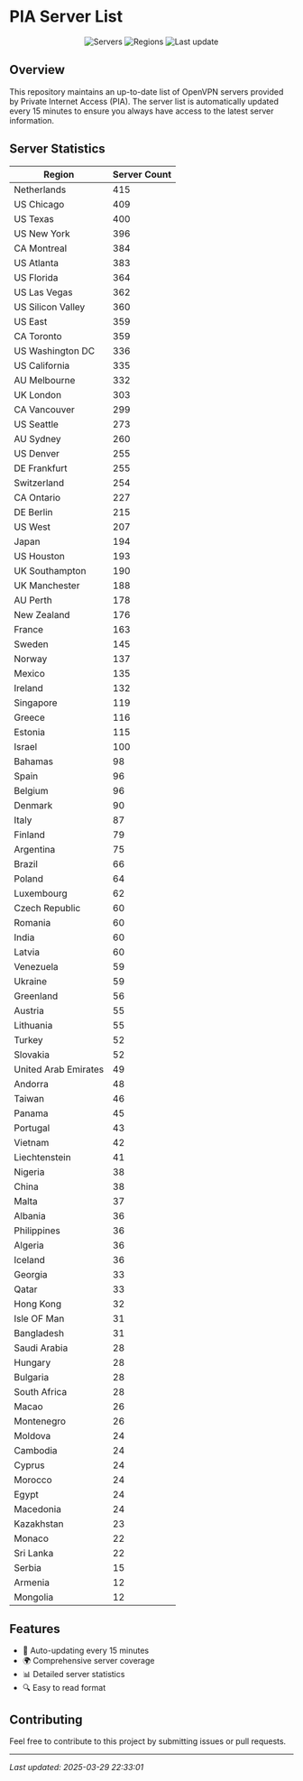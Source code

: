 # PIA Server List

<div align="center">

![Servers](https://img.shields.io/badge/servers-12,609-blue)
![Regions](https://img.shields.io/badge/regions-97-blue)
![Last update](https://img.shields.io/badge/Last_Updated-March_29_2025_17:33_EST-blue)

</div>

## Overview
This repository maintains an up-to-date list of OpenVPN servers provided by Private Internet Access (PIA). The server list is automatically updated every 15 minutes to ensure you always have access to the latest server information.

## Server Statistics
| Region | Server Count |
|--------|--------------|
| Netherlands                    | 415          |
| US Chicago                     | 409          |
| US Texas                       | 400          |
| US New York                    | 396          |
| CA Montreal                    | 384          |
| US Atlanta                     | 383          |
| US Florida                     | 364          |
| US Las Vegas                   | 362          |
| US Silicon Valley              | 360          |
| US East                        | 359          |
| CA Toronto                     | 359          |
| US Washington DC               | 336          |
| US California                  | 335          |
| AU Melbourne                   | 332          |
| UK London                      | 303          |
| CA Vancouver                   | 299          |
| US Seattle                     | 273          |
| AU Sydney                      | 260          |
| US Denver                      | 255          |
| DE Frankfurt                   | 255          |
| Switzerland                    | 254          |
| CA Ontario                     | 227          |
| DE Berlin                      | 215          |
| US West                        | 207          |
| Japan                          | 194          |
| US Houston                     | 193          |
| UK Southampton                 | 190          |
| UK Manchester                  | 188          |
| AU Perth                       | 178          |
| New Zealand                    | 176          |
| France                         | 163          |
| Sweden                         | 145          |
| Norway                         | 137          |
| Mexico                         | 135          |
| Ireland                        | 132          |
| Singapore                      | 119          |
| Greece                         | 116          |
| Estonia                        | 115          |
| Israel                         | 100          |
| Bahamas                        | 98           |
| Spain                          | 96           |
| Belgium                        | 96           |
| Denmark                        | 90           |
| Italy                          | 87           |
| Finland                        | 79           |
| Argentina                      | 75           |
| Brazil                         | 66           |
| Poland                         | 64           |
| Luxembourg                     | 62           |
| Czech Republic                 | 60           |
| Romania                        | 60           |
| India                          | 60           |
| Latvia                         | 60           |
| Venezuela                      | 59           |
| Ukraine                        | 59           |
| Greenland                      | 56           |
| Austria                        | 55           |
| Lithuania                      | 55           |
| Turkey                         | 52           |
| Slovakia                       | 52           |
| United Arab Emirates           | 49           |
| Andorra                        | 48           |
| Taiwan                         | 46           |
| Panama                         | 45           |
| Portugal                       | 43           |
| Vietnam                        | 42           |
| Liechtenstein                  | 41           |
| Nigeria                        | 38           |
| China                          | 38           |
| Malta                          | 37           |
| Albania                        | 36           |
| Philippines                    | 36           |
| Algeria                        | 36           |
| Iceland                        | 36           |
| Georgia                        | 33           |
| Qatar                          | 33           |
| Hong Kong                      | 32           |
| Isle OF Man                    | 31           |
| Bangladesh                     | 31           |
| Saudi Arabia                   | 28           |
| Hungary                        | 28           |
| Bulgaria                       | 28           |
| South Africa                   | 28           |
| Macao                          | 26           |
| Montenegro                     | 26           |
| Moldova                        | 24           |
| Cambodia                       | 24           |
| Cyprus                         | 24           |
| Morocco                        | 24           |
| Egypt                          | 24           |
| Macedonia                      | 24           |
| Kazakhstan                     | 23           |
| Monaco                         | 22           |
| Sri Lanka                      | 22           |
| Serbia                         | 15           |
| Armenia                        | 12           |
| Mongolia                       | 12           |

## Features
- 🔄 Auto-updating every 15 minutes
- 🌍 Comprehensive server coverage
- 📊 Detailed server statistics
- 🔍 Easy to read format

## Contributing
Feel free to contribute to this project by submitting issues or pull requests.

---
*Last updated: 2025-03-29 22:33:01*